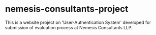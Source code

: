 # nemesis-consultants-project
This is a website project on 'User-Authentication System' developed for submission of evaluation process at Nemesis Consultants LLP.  
